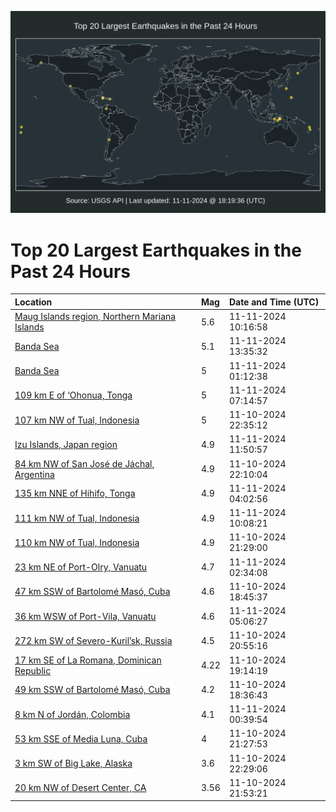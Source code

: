 ![Map](./map.png)

# Top 20 Largest Earthquakes in the Past 24 Hours

| Location | Mag | Date and Time (UTC) |
|:---|:---|:---|
| [Maug Islands region, Northern Mariana Islands](https://earthquake.usgs.gov/earthquakes/eventpage/us7000nr4w) | 5.6 | 11-11-2024 10:16:58 |
| [Banda Sea](https://earthquake.usgs.gov/earthquakes/eventpage/us7000nr5i) | 5.1 | 11-11-2024 13:35:32 |
| [Banda Sea](https://earthquake.usgs.gov/earthquakes/eventpage/us7000nr2z) | 5 | 11-11-2024 01:12:38 |
| [109 km E of ‘Ohonua, Tonga](https://earthquake.usgs.gov/earthquakes/eventpage/us7000nr49) | 5 | 11-11-2024 07:14:57 |
| [107 km NW of Tual, Indonesia](https://earthquake.usgs.gov/earthquakes/eventpage/us7000nr2k) | 5 | 11-10-2024 22:35:12 |
| [Izu Islands, Japan region](https://earthquake.usgs.gov/earthquakes/eventpage/us7000nr5b) | 4.9 | 11-11-2024 11:50:57 |
| [84 km NW of San José de Jáchal, Argentina](https://earthquake.usgs.gov/earthquakes/eventpage/us7000nr2d) | 4.9 | 11-10-2024 22:10:04 |
| [135 km NNE of Hihifo, Tonga](https://earthquake.usgs.gov/earthquakes/eventpage/us7000nr3j) | 4.9 | 11-11-2024 04:02:56 |
| [111 km NW of Tual, Indonesia](https://earthquake.usgs.gov/earthquakes/eventpage/us7000nr4u) | 4.9 | 11-11-2024 10:08:21 |
| [110 km NW of Tual, Indonesia](https://earthquake.usgs.gov/earthquakes/eventpage/us7000nr2a) | 4.9 | 11-10-2024 21:29:00 |
| [23 km NE of Port-Olry, Vanuatu](https://earthquake.usgs.gov/earthquakes/eventpage/us7000nr37) | 4.7 | 11-11-2024 02:34:08 |
| [47 km SSW of Bartolomé Masó, Cuba](https://earthquake.usgs.gov/earthquakes/eventpage/us7000nr1g) | 4.6 | 11-10-2024 18:45:37 |
| [36 km WSW of Port-Vila, Vanuatu](https://earthquake.usgs.gov/earthquakes/eventpage/us7000nr3r) | 4.6 | 11-11-2024 05:06:27 |
| [272 km SW of Severo-Kuril’sk, Russia](https://earthquake.usgs.gov/earthquakes/eventpage/us7000nr26) | 4.5 | 11-10-2024 20:55:16 |
| [17 km SE of La Romana, Dominican Republic](https://earthquake.usgs.gov/earthquakes/eventpage/pr2024315003) | 4.22 | 11-10-2024 19:14:19 |
| [49 km SSW of Bartolomé Masó, Cuba](https://earthquake.usgs.gov/earthquakes/eventpage/us7000nr1f) | 4.2 | 11-10-2024 18:36:43 |
| [8 km N of Jordán, Colombia](https://earthquake.usgs.gov/earthquakes/eventpage/us7000nr2x) | 4.1 | 11-11-2024 00:39:54 |
| [53 km SSE of Media Luna, Cuba](https://earthquake.usgs.gov/earthquakes/eventpage/us7000nr29) | 4 | 11-10-2024 21:27:53 |
| [3 km SW of Big Lake, Alaska](https://earthquake.usgs.gov/earthquakes/eventpage/ak024ehbk326) | 3.6 | 11-10-2024 22:29:06 |
| [20 km NW of Desert Center, CA](https://earthquake.usgs.gov/earthquakes/eventpage/ci40791447) | 3.56 | 11-10-2024 21:53:21 |
